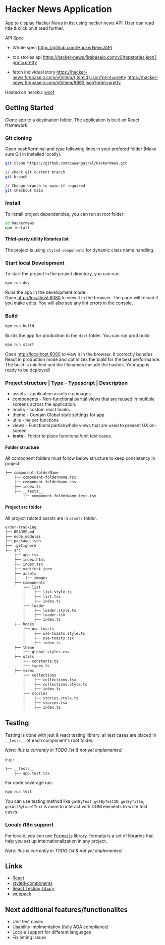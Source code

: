 # Hacker News Application

App to display Hacker News in list using hacker news API. User can read title &
click on it read further.

API Spec

- Whole spec https://github.com/HackerNews/API

- top stories api
  https://hacker-news.firebaseio.com/v0/topstories.json?print=pretty
- fetch individual story
  https://hacker-news.firebaseio.com/v0/item/{itemId}.json?print=pretty
  https://hacker-news.firebaseio.com/v0/item/8863.json?print=pretty

Hosted on heroku: [woof](https://woof-pawangujral.herokuapp.com/)

## Getting Started

Clone app to a destination folder. The application is built on React framework.

### Git cloning

Open bash/terminal and type following lines in your prefered folder (Make sure
Git in installed locally).

```bash
git clone https://github.com/pawangujral/HackerNews.git

// check git current branch
git branch

// Change branch to main if required
git checkout main
```

### Install

To install project dependencies, you can run at root folder:

```bash
cd hackernews
npm install
```

#### Third-party utility libraries list

The project is using `styled-components` for dynamic class name handling.

### Start local Development

To start the project In the project directory, you can run:

```bash
npm run dev
```

Runs the app in the development mode.\
Open [http://localhost:8080](http://localhost:8080) to view it in the browser. The
page will reload if you make edits. You will also see any lint errors in the console.

### Build

```bash
npm run build
```

Builds the app for production to the `dist` folder. You can run prod build:

```bash
npm run start
```

Open [http://localhost:8080](http://localhost:8080) to view it in the browser.
It correctly bundles React in production mode and optimizes the build for the
best performance. The build is minified and the filenames include the hashes.
Your app is ready to be deployed!

### Project structure | Type - Typescript | Description

- assets - application assets e.g images
- components - Non-functional partial views that are reused in multiple screens
  across the application.
- hooks - custom react hooks
- theme - Contain Global style settings for app
- utils - helper functions
- views - Functional partial/whole views that are used to present UX on-screen.
- **tests** - Folder to place functional/unit test cases.

#### Folder structure

All component folders must follow below structure to keep consistancy in
project.

```bash
├── component-folderName
    ├── component-folderName.tsx
    ├── component-folderName.css
    ├── index.ts
    ├── __tests__
        ├── component-folderName.test.tsx
```

#### Project src folder

All project related assets are in `assets` folder.

```bash
order-tracking
├── README.md
├── node_modules
├── package.json
├── .gitignore
├── src
    ├── app.tsx
    ├── index.html
    ├── index.tsx
    ├── manifest.json
    ├── assets
    │    ├── images
    ├── components
        ├── list
        │    ├── list.style.ts
        │    ├── list.tsx
        │    ├── index.ts
        ├── loader
        │    ├── loader.style.ts
        │    ├── loader.tsx
        │    ├── index.ts
    ├── hooks
        ├── use-toasts
        │    ├── use-toasts.style.ts
        │    ├── use-toasts.tsx
        │    ├── index.ts
    ├── theme
        ├── global-styles.css
    ├── utils
        ├── constants.ts
        ├── types.ts
    ├── views
        ├── collections
        │    ├── collections.tsx
        │    ├── collections.style.ts
        │    ├── index.ts
        ├── stories
        │    ├── stories.style.ts
        │    ├── stories.tsx
        │    ├── index.ts

```

## Testing

Testing is done with jest & react testing library. all test cases are placed in
`__tests__` of each component's root folder.

_Note: this is currently in TODO list & not yet implemented._

e.g :

```bash
├── __tests__
    ├── app.test.tsx
```

For code coverage run:

```bash
npm run test
```

You can use testing method like `getByText`, `getByTestID`, `getByTitle`,
`getAllByLabelText` & more to interact with DOM elements to write test cases.

### Locale i18n support

For locale, you can use
[Format js](https://formatjs.io/docs/getting-started/installation/) library.
formatjs is a set of libraries that help you set up internationalization in any
project.

_Note: this is currently in TODO list & not yet implemented._

## Links

- [React](https://reactjs.org/)
- [styled-components](http://styled-components.com/)
- [React Testing Libary](https://testing-library.com/docs/react-testing-library/intro/)
- [webpack](https://webpack.js.org/)

## Next additional features/functionalites

- Unit test cases
- Usability implmentation (fully ADA compliance)
- Locale support for different languages
- Fix linting issues
